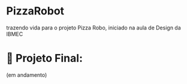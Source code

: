 # PizzaRobot
trazendo vida para o projeto Pizza Robo, iniciado na aula de Design da IBMEC

# 📁 Projeto Final:
(em andamento)
